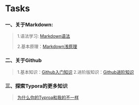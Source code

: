 # Tasks
### 一、关于Markdown:
> 1.语法学习: [Markdown语法](Markdown.md)
> 
> 2.基本原理：[Markdown浅原理](Markdown2.md)
### 二、关于Github
> 1.基本知识：[Github入门知识](Github.md)
> 2.进阶版知识：[Github进阶知识]()
### 三、探索Typora的更多知识
> [为什么你的Typroa和我的不一样]()
